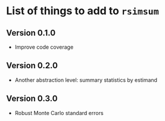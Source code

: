 # List of things to add to `rsimsum`

## Version 0.1.0

* Improve code coverage

## Version 0.2.0

* Another abstraction level: summary statistics by estimand

## Version 0.3.0

* Robust Monte Carlo standard errors
